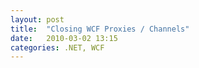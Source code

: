```yaml
---
layout: post
title:  "Closing WCF Proxies / Channels"
date:   2010-03-02 13:15
categories: .NET, WCF
---
```


